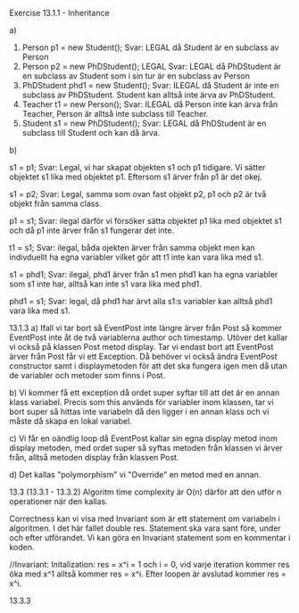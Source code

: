 Exercise 13.1.1 - Inheritance

a) 

1. Person p1 = new Student(); 
Svar: LEGAL då Student är en subclass av Person
2. Person p2 = new PhDStudent(); LEGAL
Svar: LEGAL då PhDStudent är en subclass av Student som i sin tur är en subclass av Person
3. PhDStudent phd1 = new Student(); 
Svar: ILEGAL då Student är inte en subclass av PhDStudent. Student kan alltså inte ärva av PhDStudent.
4. Teacher t1 = new Person(); 
Svar: ILEGAL då Person inte kan ärva från Teacher, Person är alltså inte subclass till Teacher.
5. Student s1 = new PhDStudent(); 
Svar: LEGAL då PhDStudent är en subclass till Student och kan då ärva.

b)

s1 = p1;
Svar: Legal, vi har skapat objekten s1 och p1 tidigare. Vi sätter objektet s1 lika med objektet p1. Eftersom s1 ärver från p1 är det okej.

s1 = p2;
Svar: Legal, samma som ovan fast objekt p2, p1 och p2 är två objekt från samma class.

p1 = s1;
Svar: ilegal därför vi försöker sätta objektet p1 lika med objektet s1 och då p1 inte ärver från s1 fungerar det inte.

t1 = s1;
Svar: ilegal, båda ojekten ärver från samma objekt men kan indivduellt ha egna variabler vilket gör att t1 inte kan vara lika med s1.

s1 = phd1;
Svar: ilegal, phd1 ärver från s1 men phd1 kan ha egna variabler som s1 inte har, alltså kan inte s1 vara lika med phd1.

phd1 = s1;
Svar: legal, då phd1 har ärvt alla s1:s variabler kan alltså phd1 vara lika med s1.

13.1.3
a) Ifall vi tar bort så EventPost inte längre ärver från Post så kommer EventPost inte åt de två variablerna author och timestamp. Utöver det kallar vi också på klassen Post metod display. Tar vi endast bort att EventPost ärver från Post får vi ett Exception. Då behöver vi också ändra EventPost constructor samt i displaymetoden för att det ska fungera igen men då utan de variabler och metoder som finns i Post.

b) Vi kommer få ett exception då ordet super syftar till att det är en annan klass variabel. Precis som this används för variabler inom klassen, tar vi bort super så hittas inte variabeln då den ligger i en annan klass och vi måste då skapa en lokal variabel.

c) Vi får en oändlig loop då EventPost kallar sin egna display metod inom display metoden, med ordet super så syftas metoden från klassen vi ärver från, alltså metoden display från klassen Post.

d) Det kallas "polymorphism" vi "Override" en metod med en annan.


13.3 (13.3.1 - 13.3.2)
Algoritm time complexity är O(n) därför att den utför n operationer när den kallas.

Correctness kan vi visa med Invariant som är ett statement om variabeln i algoritmen. I det här fallet double res. Statement ska vara sant före, under och efter utförandet. Vi kan göra en Invariant statement som en kommentar i koden.

//Invariant: Initalization: res = x^i = 1 och i = 0, vid varje iteration kommer res öka med x^1 alltså kommer res = x^i. Efter loopen är avslutad kommer res = x^i.

13.3.3


